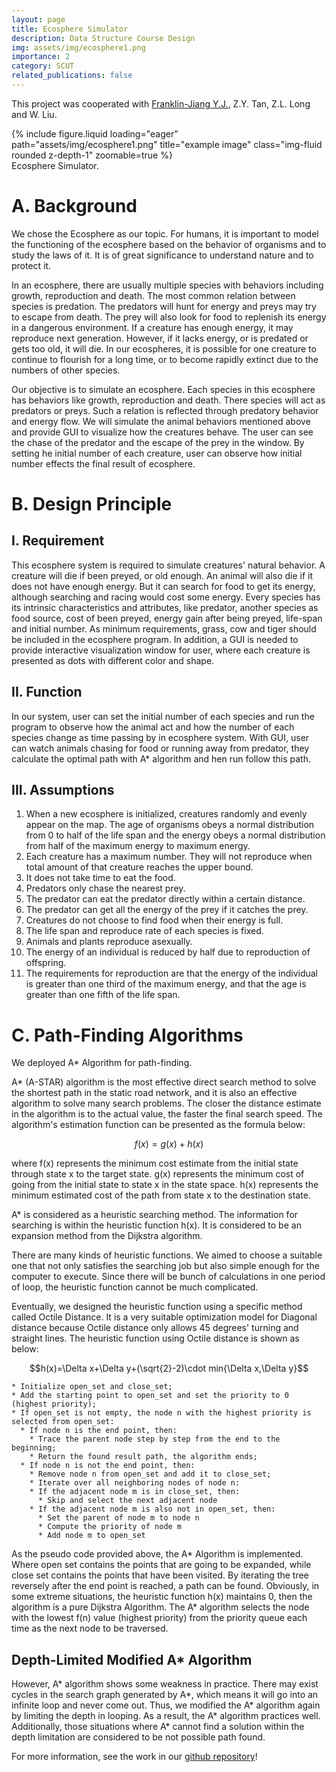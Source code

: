 ```yaml
---
layout: page
title: Ecosphere Simulator
description: Data Structure Course Design
img: assets/img/ecosphere1.png
importance: 2
category: SCUT
related_publications: false
---
```


This project was cooperated with <a href='https://github.com/Franklin-Jiang'>Franklin-Jiang Y.J.</a>, Z.Y. Tan, Z.L. Long and W. Liu.

<div class="row">
    <div class="col-sm mt-3 mt-md-0">
        {% include figure.liquid loading="eager" path="assets/img/ecosphere1.png" title="example image" class="img-fluid rounded z-depth-1" zoomable=true %}
    </div>
</div>
<div class="caption">
    Ecosphere Simulator.
</div>

# A. Background
We chose the Ecosphere as our topic. For humans, it is important to model the functioning of the ecosphere based on the behavior of organisms and to study the laws of it. It is of great significance to understand nature and to protect it.

In an ecosphere, there are usually multiple species with behaviors including growth, reproduction and death. The most common relation between species is predation. The predators will hunt for energy and preys may try to escape from death. The prey will also look for food to replenish its energy in a dangerous environment. If a creature has enough energy, it may reproduce next generation. However, if it lacks energy, or is predated or gets too old, it will die. In our ecospheres, it is possible for one creature to continue to flourish for a long time, or to become rapidly extinct due to the numbers of other species.

Our objective is to simulate an ecosphere. Each species in this ecosphere has behaviors like growth, reproduction and death. There species will act as predators or preys. Such a relation is reflected through predatory behavior and energy flow. We will simulate the animal behaviors mentioned above and provide GUI to visualize how the creatures behave. The user can see the chase of the predator and the escape of the prey in the window. By setting he initial number of each creature, user can observe how initial number effects the final result of ecosphere.

# B.	Design Principle

## I.	Requirement 

This ecosphere system is required to simulate creatures' natural behavior. A creature will die if been preyed, or old enough. An animal will also die if it does not have enough energy. But it can search for food to get its energy, although searching and racing would cost some energy. Every species has its intrinsic characteristics and attributes, like predator, another species as food source, cost of been preyed, energy gain after being preyed, life-span and initial number. As minimum requirements, grass, cow and tiger should be included in the ecosphere program. In addition, a GUI is needed to provide interactive visualization window for user, where each creature is presented as dots with different color and shape.

## II.	Function 

In our system, user can set the initial number of each species and run the program to observe how the animal act and how the number of each species change as time passing by in ecosphere system. With GUI, user can watch animals chasing for food or running away from predator, they calculate the optimal path with A* algorithm and hen run follow this path.

## III.	Assumptions

1.	When a new ecosphere is initialized, creatures randomly and evenly appear on the map. The age of organisms obeys a normal distribution from 0 to half of the life span and the energy obeys a normal distribution from half of the maximum energy to maximum energy. 
2.	Each creature has a maximum number. They will not reproduce when total amount of that creature reaches the upper bound.
3.	It does not take time to eat the food. 
4.	Predators only chase the nearest prey. 
5.	The predator can eat the predator directly within a certain distance. 
6.	The predator can get all the energy of the prey if it catches the prey. 
7.	Creatures do not choose to find food when their energy is full. 
8.	The life span and reproduce rate of each species is fixed. 
9.	Animals and plants reproduce asexually. 
10.	The energy of an individual is reduced by half due to reproduction of offspring. 
11.	The requirements for reproduction are that the energy of the individual is greater than one third of the maximum energy, and that the age is greater than one fifth of the life span.

# C. Path-Finding Algorithms

We deployed A\* Algorithm for path-finding.

A\* (A-STAR) algorithm is the most effective direct search method to solve the shortest path in the static road network, and it is also an effective algorithm to solve many search problems. The closer the distance estimate in the algorithm is to the actual value, the faster the final search speed. The algorithm's estimation function can be presented as the formula below:

$$f(x) = g(x)+h(x)$$

where f(x) represents the minimum cost estimate from the initial state through state x to the target state. g(x) represents the minimum cost of going from the initial state to state x in the state space. h(x) represents the minimum estimated cost of the path from state x to the destination state. 

A\* is considered as a heuristic searching method. The information for searching is within the heuristic function h(x). It is considered to be an expansion method from the Dijkstra algorithm. 

There are many kinds of heuristic functions. We aimed to choose a suitable one that not only satisfies the searching job but also simple enough for the computer to execute. Since there will be bunch of calculations in one period of loop, the heuristic function cannot be much complicated. 

Eventually, we designed the heuristic function using a specific method called Octile Distance. It is a very suitable optimization model for Diagonal distance because Octile distance only allows 45 degrees' turning and straight lines. The heuristic function using Octile distance is shown as below:

$$h(x)=\Delta x+\Delta y+(\sqrt{2}-2)\cdot min{\Delta x,\Delta y}$$

```Shell
* Initialize open_set and close_set;
* Add the starting point to open_set and set the priority to 0 (highest priority);
* If open_set is not empty, the node n with the highest priority is selected from open_set:
  * If node n is the end point, then:
    * Trace the parent node step by step from the end to the beginning;
    * Return the found result path, the algorithm ends;
  * If node n is not the end point, then:
    * Remove node n from open_set and add it to close_set;
    * Iterate over all neighboring nodes of node n:
    * If the adjacent node m is in close_set, then:
      * Skip and select the next adjacent node
    * If the adjacent node m is also not in open_set, then:
      * Set the parent of node m to node n
      * Compute the priority of node m
      * Add node m to open_set
```

As the pseudo code provided above, the A\* Algorithm is implemented. Where open set contains the points that are going to be expanded, while close set contains the points that have been visited. By iterating the tree reversely after the end point is reached, a path can be found. Obviously, in some extreme situations, the heuristic function h(x) maintains 0, then the algorithm is a pure Dijkstra Algorithm. The A* algorithm selects the node with the lowest f(n) value (highest priority) from the priority queue each time as the next node to be traversed.

## Depth-Limited Modified A* Algorithm
However, A\* algorithm shows some weakness in practice. There may exist cycles in the search graph generated by A\*, which means it will go into an infinite loop and never come out. Thus, we modified the A\* algorithm again by limiting the depth in looping. As a result, the A\* algorithm practices well. Additionally, those situations where A\* cannot find a solution within the depth limitation are considered to be not possible path found.

For more information, see the work in our <a href='https://github.com/Leikrit/Ecosphere-Simulator'>github repository</a>!
